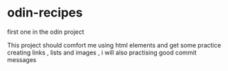 # odin-recipes
first one in the odin project 

This project should comfort me using html elements and get some practice 
creating links , lists and images , i will also practising good commit messages
